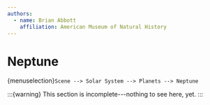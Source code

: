 ```yaml
---
authors:
  - name: Brian Abbott
    affiliation: American Museum of Natural History
---
```



# Neptune

{menuselection}`Scene --> Solar System --> Planets --> Neptune`


:::{warning}
This section is incomplete---nothing to see here, yet.
:::




